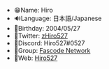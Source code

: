 - 😁Name: Hiro
- 🔊Language: 日本語/Japanese
- 🥳Birthday: 2004/05/27
- 🐤Twitter: [zHiro527](https://twitter.com/zHiro527)
- 💬Discord: Hiro527#0527
- 🏢Group: [Fascode Network](https://fascode.net)
- 📃Web: [Hiro527](https://hiro527.github.io)